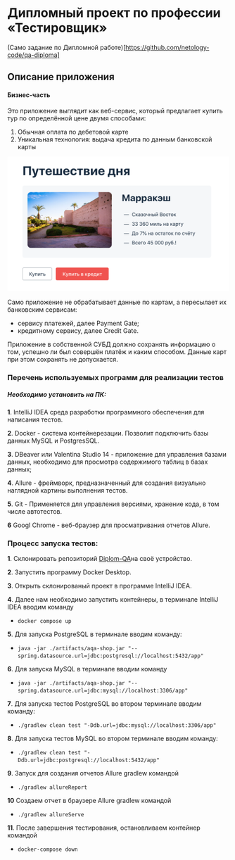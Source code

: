 # Дипломный проект по профессии «Тестировщик»
(Само задание по Дипломной работе)[https://github.com/netology-code/qa-diploma]

## Описание приложения

#### Бизнес-часть

Это приложение выглядит как веб-сервис, который предлагает купить тур по определённой цене двумя способами:

1. Обычная оплата по дебетовой карте
2. Уникальная технология: выдача кредита по данным банковской карты

![service.png](pic/service.png)

Само приложение не обрабатывает данные по картам, а пересылает их банковским сервисам:

- сервису платежей, далее Payment Gate;
- кредитному сервису, далее Credit Gate.

Приложение в собственной СУБД должно сохранять информацию о том, успешно ли был совершён платёж и каким способом. Данные карт при этом сохранять не допускается.

### Перечень используемых программ для реализации тестов

##### Необходимо установить на ПК:

**1**. IntelliJ IDEA среда разработки программного обеспечения для написания тестов.

**2**. Docker - система контейнерезации. Позволит подключить базы данных MySQL и PostgresSQL.

**3**. DBeaver или Valentina Studio 14 - приложение для управления базами данных, необходимо для просмотра содержимого таблиц в базах данных;

**4**. Allure - фреймворк, предназначенный для создания визуально наглядной картины выполнения тестов.

**5**. Git - Применяется для управления версиями, хранение кода, в том числе автотестов.

**6** Googl Chrome - веб-браузер для просматривания отчетов Allure.



 ### Процеcc запуска тестов:

**1**. Склонировать репозиторий [Diplom-QA](https://github.com/Katkutia/Dilpom-QA/)на своё устройство.

**2**. Запустить программу Docker Desktop.

**3**. Открыть склонированый проект в программе IntelliJ IDEA.

**4**. Далее нам необходимо запустить контейнеры, в терминале IntelliJ IDEA вводим команду
   - ```docker compose up ```

**5**. Для запуска PostgreSQL в терминале вводим команду:
   - ```java -jar ./artifacts/aqa-shop.jar "--spring.datasource.url=jdbc:postgresql://localhost:5432/app"``` 

**6**. Для запуска MySQL в терминале вводим команду
   - ```java -jar ./artifacts/aqa-shop.jar "--spring.datasource.url=jdbc:mysql://localhost:3306/app"```

**7**. Для запуска тестов PostgreSQL во втором терминале вводим команду:
   - ```./gradlew clean test "-Ddb.url=jdbc:mysql://localhost:3306/app" ``` 

**8**. Для запуска тестов MySQL во втором терминале вводим команду:
   - ```./gradlew clean test "-Ddb.url=jdbc:postgresql://localhost:5432/app" ```

**9**. Запуск для создания отчетов Allure gradlew командой
   - ```./gradlew allureReport```

**10** Создаем отчет в браузере Allure gradlew командой
   - ```./gradlew allureServe```

**11**. После завершения тестирования, остановливаем контейнер командой 
   - ```docker-compose down```

